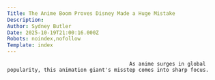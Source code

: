 ```yaml
---
Title: The Anime Boom Proves Disney Made a Huge Mistake
Description: 
Author: Sydney Butler
Date: 2025-10-19T21:00:16.000Z
Robots: noindex,nofollow
Template: index
---
```


                                            As anime surges in global popularity, this animation giant's misstep comes into sharp focus.
                                        